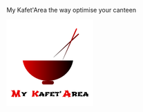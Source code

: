 My Kafet'Area the way optimise your canteen

![](https://github.com/Sbeaubrundiant/My-Kafet-Area/blob/master/Ref/image/MKALogo.png)

